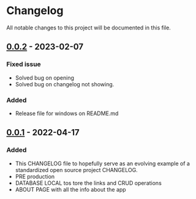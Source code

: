 # Changelog
All notable changes to this project will be documented in this file.

[0.0.2]: https://github.com/kekko7072/lms/releases/tag/0.0.2

## [0.0.2] - 2023-02-07
### Fixed issue
- Solved bug on opening 
- Solved bug on changelog not showing.
### Added
- Release file for windows on README.md

[0.0.1]: https://github.com/kekko7072/lms/releases/tag/0.0.1

## [0.0.1] - 2022-04-17
### Added
- This CHANGELOG file to hopefully serve as an evolving example of a
  standardized open source project CHANGELOG.
- PRE production
- DATABASE LOCAL tos tore the links and CRUD operations
- ABOUT PAGE with all the info about the app

[0.0.1]: https://github.com/olivierlacan/keep-a-changelog/releases/tag/v0.0.1
